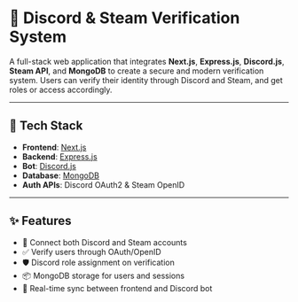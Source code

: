 # 🔐 Discord & Steam Verification System

A full-stack web application that integrates **Next.js**, **Express.js**, **Discord.js**, **Steam API**, and **MongoDB** to create a secure and modern verification system. Users can verify their identity through Discord and Steam, and get roles or access accordingly.

---

## 🚀 Tech Stack

- **Frontend**: [Next.js](https://nextjs.org/)
- **Backend**: [Express.js](https://expressjs.com/)
- **Bot**: [Discord.js](https://discord.js.org/)
- **Database**: [MongoDB](https://www.mongodb.com/)
- **Auth APIs**: Discord OAuth2 & Steam OpenID

---

## ✨ Features

- 🔗 Connect both Discord and Steam accounts
- ✅ Verify users through OAuth/OpenID
- 🛡️ Discord role assignment on verification
- 📦 MongoDB storage for users and sessions
- 📡 Real-time sync between frontend and Discord bot
